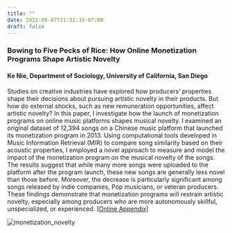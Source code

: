 ```yaml
---
title: ""
date: 2022-05-07T21:32:33-07:00
draft: false
---
```

### Bowing to Five Pecks of Rice: How Online Monetization Programs Shape Artistic Novelty

#### Ke Nie, Department of Sociology, University of California, San Diego

Studies on creative industries have explored how producers’ properties shape their decisions about pursuing artistic novelty in their products. But how do external shocks, such as new remuneration opportunities, affect artistic novelty? In this paper, I investigate how the launch of monetization programs on online music platforms shapes musical novelty. I examined an original dataset of 12,394 songs on a Chinese music platform that launched its monetization program in 2013. Using computational tools developed in Music Information Retrieval (MIR) to compare song similarity based on their acoustic properties, I employed a novel approach to measure and model the impact of the monetization program on the musical novelty of the songs. The results suggest that while many more songs were uploaded to the platform after the program launch, these new songs are generally less novel than those before. Moreover, the decrease is particularly significant among songs released by indie companies, Pop musicians, or veteran producers. These findings demonstrate that monetization programs will restrain artistic novelty, especially among producers who are more autonomously skillful, unspecialized, or experienced. [[Online Appendix]](/files/Nie_MonetizationNovelty_Appendices.pdf)

![monetization_novelty](/img/monetization_novelty.jpeg)